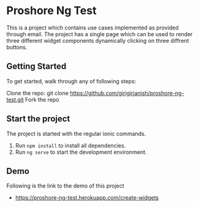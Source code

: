 # Proshore Ng Test

This is a project which contains use cases implemented as provided through email. The project has a single page which can be used to render three different widget components dynamically clicking on three diffrent buttons.

## Getting Started

To get started, walk through any of following steps:

Clone the repo: git clone https://github.com/girigirianish/proshore-ng-test.git
Fork the repo

## Start the project

The project is started with the regular ionic commands.

1. Run `npm install` to install all dependencies.
2. Run `ng serve` to start the development environment.

## Demo

Following is the link to the demo of this project

- https://proshore-ng-test.herokuapp.com/create-widgets
